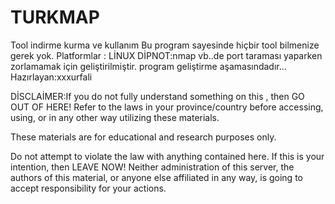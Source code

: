 # TURKMAP
Tool indirme kurma ve kullanım 
Bu program sayesinde hiçbir  tool bilmenize gerek yok.
Platformlar : LİNUX
DİPNOT:nmap vb..de port taraması yaparken zorlamamak için geliştirilmiştir. program geliştirme aşamasındadır...                                                 Hazırlayan:xxxurfali

DİSCLAİMER:If you do not fully understand something on this , then GO OUT OF HERE! Refer to the laws in your province/country before accessing, using, or in any other way utilizing these materials.

These materials are for educational and research purposes only.

Do not attempt to violate the law with anything contained here. If this is your intention, then LEAVE NOW! Neither administration of this server, the authors of this material, or anyone else affiliated in any way, is going to accept responsibility for your actions.
